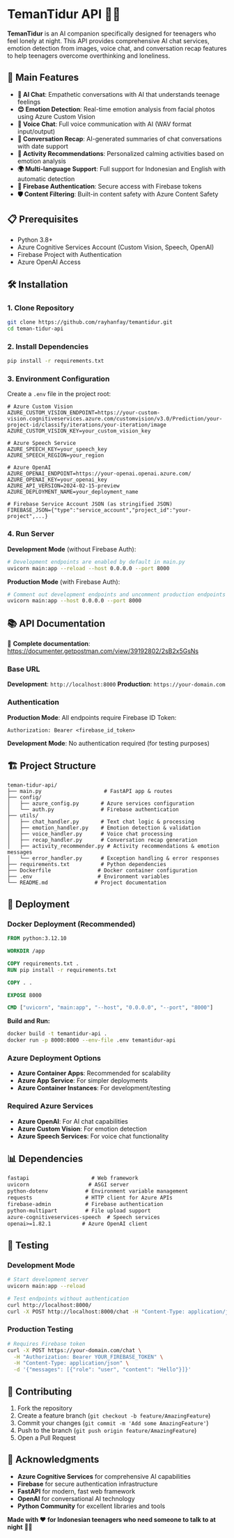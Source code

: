 # TemanTidur API 🌙✨

**TemanTidur** is an AI companion specifically designed for teenagers who feel lonely at night. This API provides comprehensive AI chat services, emotion detection from images, voice chat, and conversation recap features to help teenagers overcome overthinking and loneliness.

## 🚀 Main Features

- **💬 AI Chat**: Empathetic conversations with AI that understands teenage feelings
- **😊 Emotion Detection**: Real-time emotion analysis from facial photos using Azure Custom Vision
- **🎤 Voice Chat**: Full voice communication with AI (WAV format input/output)
- **📝 Conversation Recap**: AI-generated summaries of chat conversations with date support
- **🚴 Activity Recommendations**: Personalized calming activities based on emotion analysis
- **🌍 Multi-language Support**: Full support for Indonesian and English with automatic detection
- **🔐 Firebase Authentication**: Secure access with Firebase tokens
- **🛡️ Content Filtering**: Built-in content safety with Azure Content Safety

## 📋 Prerequisites

- Python 3.8+
- Azure Cognitive Services Account (Custom Vision, Speech, OpenAI)
- Firebase Project with Authentication
- Azure OpenAI Access

## 🛠️ Installation

### 1. Clone Repository

```bash
git clone https://github.com/rayhanfay/temantidur.git
cd teman-tidur-api
```

### 2. Install Dependencies

```bash
pip install -r requirements.txt
```

### 3. Environment Configuration

Create a `.env` file in the project root:

```env
# Azure Custom Vision
AZURE_CUSTOM_VISION_ENDPOINT=https://your-custom-vision.cognitiveservices.azure.com/customvision/v3.0/Prediction/your-project-id/classify/iterations/your-iteration/image
AZURE_CUSTOM_VISION_KEY=your_custom_vision_key

# Azure Speech Service
AZURE_SPEECH_KEY=your_speech_key
AZURE_SPEECH_REGION=your_region

# Azure OpenAI
AZURE_OPENAI_ENDPOINT=https://your-openai.openai.azure.com/
AZURE_OPENAI_KEY=your_openai_key
AZURE_API_VERSION=2024-02-15-preview
AZURE_DEPLOYMENT_NAME=your_deployment_name

# Firebase Service Account JSON (as stringified JSON)
FIREBASE_JSON={"type":"service_account","project_id":"your-project",...}
```

### 4. Run Server

**Development Mode** (without Firebase Auth):

```bash
# Development endpoints are enabled by default in main.py
uvicorn main:app --reload --host 0.0.0.0 --port 8000
```

**Production Mode** (with Firebase Auth):

```bash
# Comment out development endpoints and uncomment production endpoints in main.py
uvicorn main:app --host 0.0.0.0 --port 8000
```

## 📚 API Documentation

📖 **Complete documentation**: https://documenter.getpostman.com/view/39192802/2sB2x5GsNs

### Base URL

**Development**: `http://localhost:8000`
**Production**: `https://your-domain.com`

### Authentication

**Production Mode**: All endpoints require Firebase ID Token:

```http
Authorization: Bearer <firebase_id_token>
```

**Development Mode**: No authentication required (for testing purposes)

## 🏗️ Project Structure

```
teman-tidur-api/
├── main.py                    # FastAPI app & routes
├── config/
│   ├── azure_config.py       # Azure services configuration
│   └── auth.py               # Firebase authentication
├── utils/
│   ├── chat_handler.py       # Text chat logic & processing
│   ├── emotion_handler.py    # Emotion detection & validation
│   ├── voice_handler.py      # Voice chat processing
│   ├── recap_handler.py      # Conversation recap generation
│   ├── activity_recommender.py # Activity recommendations & emotion messages
│   └── error_handler.py      # Exception handling & error responses
├── requirements.txt          # Python dependencies
├── Dockerfile               # Docker container configuration
├── .env                     # Environment variables
└── README.md               # Project documentation
```

## 🚀 Deployment

### Docker Deployment (Recommended)

```dockerfile
FROM python:3.12.10

WORKDIR /app

COPY requirements.txt .
RUN pip install -r requirements.txt

COPY . .

EXPOSE 8000

CMD ["uvicorn", "main:app", "--host", "0.0.0.0", "--port", "8000"]
```

**Build and Run:**

```bash
docker build -t temantidur-api .
docker run -p 8000:8000 --env-file .env temantidur-api
```

### Azure Deployment Options

- **Azure Container Apps**: Recommended for scalability
- **Azure App Service**: For simpler deployments
- **Azure Container Instances**: For development/testing

### Required Azure Services

- **Azure OpenAI**: For AI chat capabilities
- **Azure Custom Vision**: For emotion detection
- **Azure Speech Services**: For voice chat functionality

## 📊 Dependencies

```txt
fastapi                    # Web framework
uvicorn                   # ASGI server
python-dotenv            # Environment variable management
requests                 # HTTP client for Azure APIs
firebase-admin           # Firebase authentication
python-multipart         # File upload support
azure-cognitiveservices-speech  # Speech services
openai>=1.82.1          # Azure OpenAI client
```

## 🧪 Testing

### Development Mode

```bash
# Start development server
uvicorn main:app --reload

# Test endpoints without authentication
curl http://localhost:8000/
curl -X POST http://localhost:8000/chat -H "Content-Type: application/json" -d '{"messages": [{"role": "user", "content": "Hello"}]}'
```

### Production Testing

```bash
# Requires Firebase token
curl -X POST https://your-domain.com/chat \
  -H "Authorization: Bearer YOUR_FIREBASE_TOKEN" \
  -H "Content-Type: application/json" \
  -d '{"messages": [{"role": "user", "content": "Hello"}]}'
```

## 🤝 Contributing

1. Fork the repository
2. Create a feature branch (`git checkout -b feature/AmazingFeature`)
3. Commit your changes (`git commit -m 'Add some AmazingFeature'`)
4. Push to the branch (`git push origin feature/AmazingFeature`)
5. Open a Pull Request

## 🙏 Acknowledgments

- **Azure Cognitive Services** for comprehensive AI capabilities
- **Firebase** for secure authentication infrastructure
- **FastAPI** for modern, fast web framework
- **OpenAI** for conversational AI technology
- **Python Community** for excellent libraries and tools

**Made with ❤️ for Indonesian teenagers who need someone to talk to at night** 🌙✨
